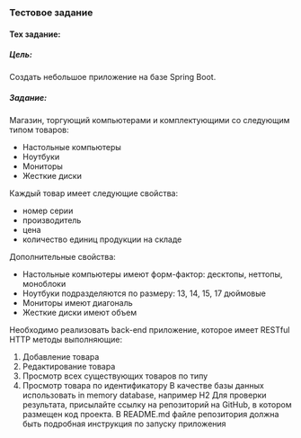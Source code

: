 ### Тестовое задание

#### Тех задание:

##### Цель:
Cоздать небольшое приложение на базе Spring Boot.

##### Задание:
Магазин, торгующий компьютерами и комплектующими со следующим типом товаров:
- Настольные компьютеры
- Ноутбуки
- Мониторы
- Жесткие диски

Каждый товар имеет следующие свойства:
- номер серии
- производитель
- цена
- количество единиц продукции на складе

Дополнительные свойства:
- Настольные компьютеры имеют форм-фактор: десктопы, неттопы, моноблоки
- Ноутбуки подразделяются по размеру: 13, 14, 15, 17 дюймовые
- Мониторы имеют диагональ
- Жесткие диски имеют объем

Необходимо реализовать back-end приложение, которое имеет RESTful HTTP методы выполняющие:
1. Добавление товара
2. Редактирование товара
3. Просмотр всех существующих товаров по типу
4. Просмотр товара по идентификатору
   В качестве базы данных использовать in memory database, например H2
   Для проверки результата, присылайте ссылку на репозиторий на GitHub, в котором
   размещен код проекта. В README.md файле репозитория должна быть подробная
   инструкция по запуску приложения
